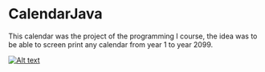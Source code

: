 # CalendarJava

This calendar was the project of the programming I course, the idea was to be able to screen print any calendar from year 1 to year 2099. 

[![Alt text](https://img.youtube.com/vi/zBS4LMoaVfE?si=Cft7BgRVzJSzCRYm/0.jpg)](https://youtu.be/zBS4LMoaVfE?si=Cft7BgRVzJSzCRYm)
